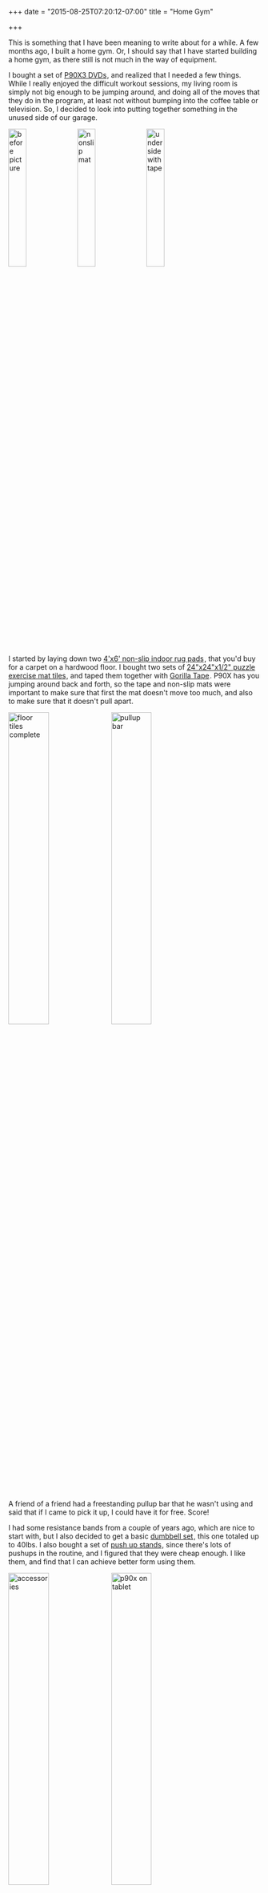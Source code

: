 +++
date = "2015-08-25T07:20:12-07:00"
title = "Home Gym"

+++

This is something that I have been meaning to write about for a while. A few months ago, I built a home gym. Or, I should say that I have started building a home gym, as there still is not much in the way of equipment.

I bought a set of <a href="http://www.amazon.com/gp/product/B00TQ8FSWC/ref=as_li_tl?ie=UTF8&camp=1789&creative=390957&creativeASIN=B00TQ8FSWC&linkCode=as2&tag=ejfio-20&linkId=MO2UIZ6HVCRBDE5Q">P90X3 DVDs</a><img src="http://ir-na.amazon-adsystem.com/e/ir?t=ejfio-20&l=as2&o=1&a=B00TQ8FSWC" width="1" height="1" border="0" alt="" style="border:none !important; margin:0px !important;" />, and realized that I needed a few things. While I really enjoyed the difficult workout sessions, my living room is simply not big enough to be jumping around, and doing all of the moves that they do in the program, at least not without bumping into the coffee table or television. So, I decided to look into putting together something in the unused side of our garage.

<img alt="before picture" width="26.6%" src="https://s3.amazonaws.com/ejf3-public/hosted_files/ejf_io/0_before.jpg">
<img alt="nonslip mat" width="26.6%" src="https://s3.amazonaws.com/ejf3-public/hosted_files/ejf_io/1_nonslip.jpg">
<img alt="underside with tape" width="26.6%" src="https://s3.amazonaws.com/ejf3-public/hosted_files/ejf_io/3_underside.jpg">

I started by laying down two <a href="http://www.amazon.com/gp/product/B003UV3FJ4/ref=as_li_tl?ie=UTF8&camp=1789&creative=390957&creativeASIN=B003UV3FJ4&linkCode=as2&tag=ejfio-20&linkId=DDIUXRDAZPMLG2HM">4'x6' non-slip indoor rug pads</a><img src="http://ir-na.amazon-adsystem.com/e/ir?t=ejfio-20&l=as2&o=1&a=B003UV3FJ4" width="1" height="1" border="0" alt="" style="border:none !important; margin:0px !important;" />, that you'd buy for a carpet on a hardwood floor. I bought two sets of <a href="http://www.amazon.com/gp/product/B00K2TWXO0/ref=as_li_tl?ie=UTF8&camp=1789&creative=390957&creativeASIN=B00K2TWXO0&linkCode=as2&tag=ejfio-20&linkId=L3XDZSRRFRYKT76Y">24"x24"x1/2" puzzle exercise mat tiles</a><img src="http://ir-na.amazon-adsystem.com/e/ir?t=ejfio-20&l=as2&o=1&a=B00K2TWXO0" width="1" height="1" border="0" alt="" style="border:none !important; margin:0px !important;" />, and taped them together with <a href="http://www.amazon.com/gp/product/B00RR5WUKO/ref=as_li_tl?ie=UTF8&camp=1789&creative=390957&creativeASIN=B00RR5WUKO&linkCode=as2&tag=ejfio-20&linkId=P4JSZWWBGQTJGOH3">Gorilla Tape</a><img src="http://ir-na.amazon-adsystem.com/e/ir?t=ejfio-20&l=as2&o=1&a=B00RR5WUKO" width="1" height="1" border="0" alt="" style="border:none !important; margin:0px !important;" />. P90X has you jumping around back and forth, so the tape and non-slip mats were important to make sure that first the mat doesn't move too much, and also to make sure that it doesn't pull apart.

<img alt="floor tiles complete" width="40%" src="https://s3.amazonaws.com/ejf3-public/hosted_files/ejf_io/4_mat_complete.jpg">
<img alt="pullup bar" width="40%" src="https://s3.amazonaws.com/ejf3-public/hosted_files/ejf_io/6_pullup.jpg">

A friend of a friend had a freestanding pullup bar that he wasn't using and said that if I came to pick it up, I could have it for free. Score!

I had some resistance bands from a couple of years ago, which are nice to start with, but I also decided to get a basic <a href="http://www.amazon.com/gp/product/B000VCDXNS/ref=as_li_tl?ie=UTF8&camp=1789&creative=390957&creativeASIN=B000VCDXNS&linkCode=as2&tag=ejfio-20&linkId=E3C2U6CNSB7CYFFR">dumbbell set</a><img src="http://ir-na.amazon-adsystem.com/e/ir?t=ejfio-20&l=as2&o=1&a=B000VCDXNS" width="1" height="1" border="0" alt="" style="border:none !important; margin:0px !important;" />, this one totaled up to 40lbs. I also bought a set of <a href="http://www.amazon.com/gp/product/B002OEQ50Y/ref=as_li_tl?ie=UTF8&camp=1789&creative=390957&creativeASIN=B002OEQ50Y&linkCode=as2&tag=ejfio-20&linkId=GYQCZ3FVIE7K5HEC">push up stands</a><img src="http://ir-na.amazon-adsystem.com/e/ir?t=ejfio-20&l=as2&o=1&a=B002OEQ50Y" width="1" height="1" border="0" alt="" style="border:none !important; margin:0px !important;" />, since there's lots of pushups in the routine, and I figured that they were cheap enough. I like them, and find that I can achieve better form using them.

<img alt="accessories" width="40%" src="https://s3.amazonaws.com/ejf3-public/hosted_files/ejf_io/5_accessories.jpg">
<img alt="p90x on tablet" width="40%" src="https://s3.amazonaws.com/ejf3-public/hosted_files/ejf_io/7_p90x.jpg">

I also used some tape on the top of the mat to mark out a couple of parallel lines like they use in P90X. The ones shown are not final, as I replaced the white duct tape with the same gorilla tape that I used on the underside, and changed the position slightly.

All in all, I am very glad that I decided to do this. I have been able to be fairly consistent with working out every morning with a dedicated space that I enjoy working out in, that is well suited to it. It was also fairly inexpensive to put together.

As an added bonus, since I started working out regularly, I have found that I have been enjoying more and more physical activity. I really wanted to get into better shape so that I wouldn't be suffering at roller soccer (it worked). Since I started doing P90X, I also took up surfing, freebording, and swimming. (Still not sure if I'll end up sticking with the freebord, but that's another story.)

> *Note, this post contains affiliate links to Amazon. I  linked to the exact items that I bought for this project.*
